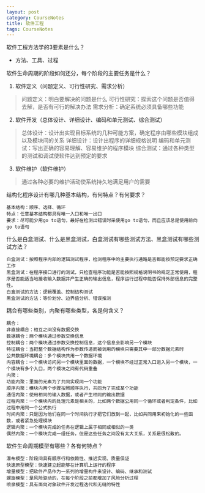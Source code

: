 ```yaml
---
layout: post
category: CourseNotes
title: 软件工程
tags: CourseNotes
---
```


软件工程方法学的3要素是什么？
- 方法、工具、过程

软件生命周期的阶段如何还分，每个阶段的主要任务是什么？

1. 软件定义（问题定义、可行性研究、需求分析）
>问题定义：明白要解决的问题是什么
可行性研究：探索这个问题是否值得去解，是否有可行的解决办法
需求分析：确定系统必须具备哪些功能

2. 软件开发（总体设计、详细设计、编码和单元测试、综合测试）
>总体设计：设计出实现目标系统的几种可能方案，确定程序由哪些模块组成以及模块间的关系
详细设计：设计出程序的详细规格说明
编码和单元测试：写出正确的容易理解、容易维护的程序模块
综合测试：通过各种类型的测试和调试使软件达到预定的要求

3. 软件维护（软件维护）
>通过各种必要的维护活动使系统持久地满足用户的需要

结构化程序设计有哪几种基本结构，有何特点？有何要求？

```
基本结构：顺序、选择、循环
特点：任意基本结构都具有唯一入口和唯一出口
要求：尽可能少用go to语句，最好在检测出错误时采使用go to语句，而且应该总是使用前向go to语句
```

什么是白盒测试、什么是黑盒测试，白盒测试有哪些测试方法、黑盒测试有哪些测试方法？

```
白盒测试：按照程序内部的逻辑测试程序，检测程序中的主要执行通路是否都能按预定要求正确工作
黑盒测试：在程序接口进行的测试，只检查程序功能是否能按照规格说明书的规定正常使用，程序是否能适当地接收输入数据并产生正确的输出信息，程序运行过程中能否保持外部信息的完整性。
白盒测试的方法：逻辑覆盖、控制结构测试
黑盒测试的方法：等价划分、边界值分析、错误推测
```

耦合有哪些类别，内聚有哪些类型，各是何含义？

```
耦合：
非直接耦合：相互之间没有数据交换
数据耦合：两个模块通过参数交换信息
控制耦合：两个模块通过参数交换控制信息，这个信息会影响另一个模块
特征耦合：当把整个数据结构作为参数传递而被调用的模块只需要其中一部分数据元素时
公共数据环境耦合：多个模块共用一个数据环境
内容耦合：一个模块访问另一个模块里面的数据，一个模块不经过正常入口进入另一个模块，一个模块有多个入口，两个模块之间有代码重叠
内聚：
功能内聚：里面的元素为了共同实现同一个功能
顺序内聚：模块内两个步骤按照顺序执行，共同为了完成某个功能
通信内聚：使用相同的输入数据，或者产生相同的输出数据
过程内聚：一个模块内的处理元素是相关的，比如两个数据公用同一个循环或者判定条件，比如过程中用同一个公式执行
时间内聚：只是因为他们在同一个时间执行才把它们放到一起，比如共同用来初始化的一些函数，或者紧急处理模块
逻辑内聚：一个模块完成的任务在逻辑上属于相同或相似的一类
偶然内聚：一个模块完成一组任务，但是这些任务之间没有太大关系，关系是很松散的。
```

软件生命周期模型有哪些？各有何特点？
```
瀑布模型：阶段间具有顺序行和依赖性、推迟实现、质量保证
快速原型模型：快速建立起能够在计算机上运行的程序
增量模型：把软件产品作为一系列的增量构件来设计、编码、继承和测试
螺旋模型：是风险驱动的，在每个阶段之前都增加了风险分析过程
喷泉模型：具有面向对象软件开发过程迭代和无缝的特性
```